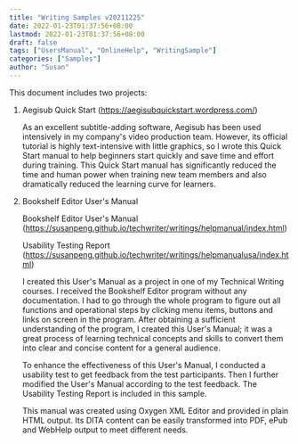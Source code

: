 ```yaml
---
title: "Writing Samples v20211225"
date: 2022-01-23T01:37:56+08:00
lastmod: 2022-01-23T01:37:56+08:00
draft: false
tags: ["UsersManual", "OnlineHelp", "WritingSample"]
categories: ["Samples"]
author: "Susan"
---
```

This document includes two projects:

1. Aegisub Quick Start (https://aegisubquickstart.wordpress.com/)

   As an excellent subtitle-adding software, Aegisub has been used intensively in my company's video production team. However, its official tutorial is highly text-intensive with little graphics, so I wrote this Quick Start manual to help beginners start quickly and save time and effort during training.  This Quick Start manual has significantly reduced the time and human power when training new team members and also dramatically reduced the learning curve for learners.

2. Bookshelf Editor User's Manual

   Bookshelf Editor User's Manual 
   (https://susanpeng.github.io/techwriter/writings/helpmanual/index.html)
   
   Usability Testing Report (https://susanpeng.github.io/techwriter/writings/helpmanualusa/index.html)

   I created this User's Manual as a project in one of my Technical Writing courses. I received the Bookshelf Editor program without any documentation. I had to go through the whole program to figure out all functions and operational steps by clicking menu items, buttons and links on screen in the program. After obtaining a sufficient understanding of the program, I created this User's Manual; it was a great process of learning technical concepts and skills to convert them into clear and concise content for a general audience.

   To enhance the effectiveness of this User's Manual, I conducted a usability test to get feedback from the test participants. Then I further modified the User's Manual according to the test feedback. The Usability Testing Report is included in this sample.

   This manual was created using Oxygen XML Editor and provided in plain HTML output. Its DITA content can be easily transformed into PDF, ePub and WebHelp output to meet different needs.